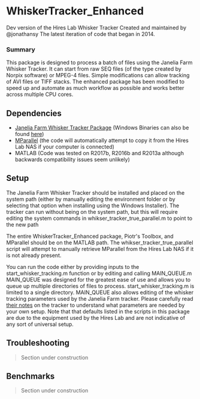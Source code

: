 # WhiskerTracker_Enhanced
Dev version of the Hires Lab Whisker Tracker
Created and maintained by @jonathansy
The latest iteration of code that began in 2014.
### Summary
This package is designed to process a batch of files using the Janelia Farm Whisker Tracker. It can start from raw SEQ files (of the type created by Norpix software) or MPEG-4 files. Simple modifications can allow tracking of AVI files or TIFF stacks. The enhanced package has been modified to speed up and automate as much workflow as possible and works better across multiple CPU cores.  

## Dependencies
* [Janelia Farm Whisker Tracker Package](https://github.com/nclack/whisk)
  (Windows Binaries can also be found [here](https://openwiki.janelia.org/wiki/display/MyersLab/Whisker+Tracking+Downloads))
* [MParallel](https://github.com/lordmulder/MParallel) (the code will automatically attempt to copy it from the Hires Lab NAS if your computer is connected)
* MATLAB (Code was tested on R2017b, R2016b and R2013a although backwards compatibility issues seem unlikely) 

## Setup
The Janelia Farm Whisker Tracker should be installed and placed on the system path (either by manually editing the environment folder or by selecting that option when installing using the Windows Installer). The tracker can run without being on the system path, but this will require editing the system commands in whikser_tracker_true_parallel.m to point to the new path

The entire WhiskerTracker_Enhanced package, Piotr's Toolbox, and MParallel should be on the MATLAB path. The whikser_tracker_true_parallel script will attempt to manually retrieve MParallel from the Hires Lab NAS if it is not already present. 

You can run the code either by providing inputs to the start_whisker_tracking.m function or by editing and calling MAIN_QUEUE.m MAIN_QUEUE was designed for the greatest ease of use and allows you to queue up multiple directories of files to process. start_whisker_tracking.m is limited to a single directory. MAIN_QUEUE also allows editing of the whisker tracking parameters used by the Janelia Farm tracker. Please carefully read [their notes](https://openwiki.janelia.org/wiki/display/MyersLab/Whisker+Tracking+Tutorial) on the tracker to understand what parameters are needed by your own setup. Note that that defaults listed in the scripts in this package are due to the equipment used by the Hires Lab and are not indicative of any sort of universal setup. 

## Troubleshooting
> Section under construction

## Benchmarks
> Section under construction
